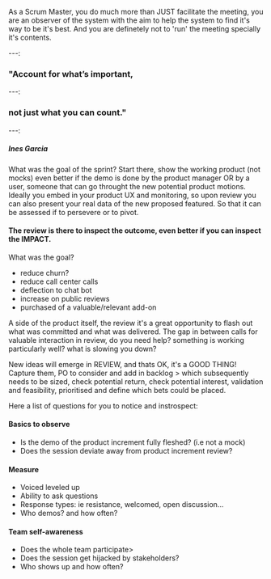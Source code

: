 
As a Scrum Master, you do much more than JUST facilitate the meeting, you are an observer of the system with the aim to help the system to find it's way to be it's best. 
And you are definetely not to 'run' the meeting specially it's contents.

---: 
### "Account for what’s important,
---: 
### not just what you can count."
---: 
##### Ines Garcia

What was the goal of the sprint? Start there, show the working product (not mocks) even better if the demo is done by the product manager OR by a user, someone that can go throught the new potential product motions.
Ideally you embed in your product UX and monitoring, so upon review you can also present your real data of the new proposed featured. So that it can be assessed if to persevere or to pivot.

#### The review is there to inspect the outcome, even better if you can inspect the IMPACT.
What was the goal?
* reduce churn?
* reduce call center calls
* deflection to chat bot
* increase on public reviews
* purchased of a valuable/relevant add-on 

A side of the product itself, the review it's a great opportunity to flash out what was committed and what was delivered.
The gap in between calls for valuable interaction in review, do you need help? something is working particularly well? what is slowing you down?

New ideas will emerge in REVIEW, and thats OK, it's a GOOD THING!
Capture them, PO to consider and add in backlog > which subsequently needs to be sized, check potential return, check potential interest, validation and feasibility, prioritised and define which bets could be placed.

Here a list of questions for you to notice and instrospect:
#### Basics to observe
* Is the demo of the product increment fully fleshed? (i.e not a mock)
* Does the session deviate away from product increment review?

#### Measure
* Voiced leveled up
* Ability to ask questions
* Response types: ie resistance, welcomed, open discussion...
* Who demos? and how often?

#### Team self-awareness
* Does the whole team participate>
* Does the session get hijacked by stakeholders?
* Who shows up and how often?
